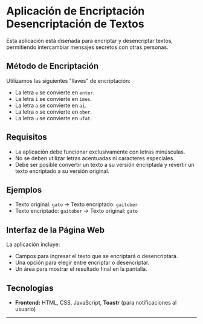 # Aplicación de Encriptación Desencriptación de Textos

Esta aplicación está diseñada para encriptar y desencriptar textos, permitiendo intercambiar mensajes secretos con otras personas.

## Método de Encriptación

Utilizamos las siguientes "llaves" de encriptación:

- La letra `e` se convierte en `enter`.
- La letra `i` se convierte en `imes`.
- La letra `a` se convierte en `ai`.
- La letra `o` se convierte en `ober`.
- La letra `u` se convierte en `ufat`.

## Requisitos

- La aplicación debe funcionar exclusivamente con letras minúsculas.
- No se deben utilizar letras acentuadas ni caracteres especiales.
- Debe ser posible convertir un texto a su versión encriptada y revertir un texto encriptado a su versión original.

## Ejemplos

- Texto original: `gato` → Texto encriptado: `gaitober`
- Texto encriptado: `gaitober` → Texto original: `gato`

## Interfaz de la Página Web

La aplicación incluye:

- Campos para ingresar el texto que se encriptará o desencriptará.
- Una opción para elegir entre encriptar o desencriptar.
- Un área para mostrar el resultado final en la pantalla.

## Tecnologías

* **Frontend:** HTML, CSS, JavaScript, **Toastr** (para notificaciones al usuario)
---

